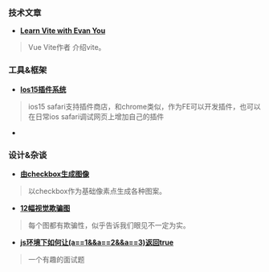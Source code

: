 
### 技术文章

+ **[Learn Vite with Evan You](https://www.youtube.com/watch?v=DkGV5F4XnfQ&t=28s)**
> Vue Vite作者 介绍vite。

### 工具&框架
+ **[Ios15插件系统](https://www.zhihu.com/question/488070473)**
> ios15 safari支持插件商店，和chrome类似，作为FE可以开发插件，也可以在日常ios safari调试网页上增加自己的插件


+ **[]()**
> 
### 设计&杂谈
+ **[由checkbox生成图像](https://www.bryanbraun.com/checkboxland/)**
> 以checkbox作为基础像素点生成各种图案。

+ **[12幅视觉欺骗图](https://nautil.us/blog/12-mind_bending-perceptual-illusions)**
> 每个图都有欺骗性，似乎告诉我们眼见不一定为实。


+ **[js环境下如何让(a==1&&a==2&&a==3)返回true](https://mp.weixin.qq.com/s/HRSu418gbufXCTMmLw7ujw)**
> 一个有趣的面试题
